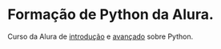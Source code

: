 # Formação de Python da Alura.
Curso da Alura de [introdução](https://cursos.alura.com.br/course/python-introducao-a-linguagem) e [avançado](https://cursos.alura.com.br/course/python-3-avancando-na-linguagem) sobre Python.
